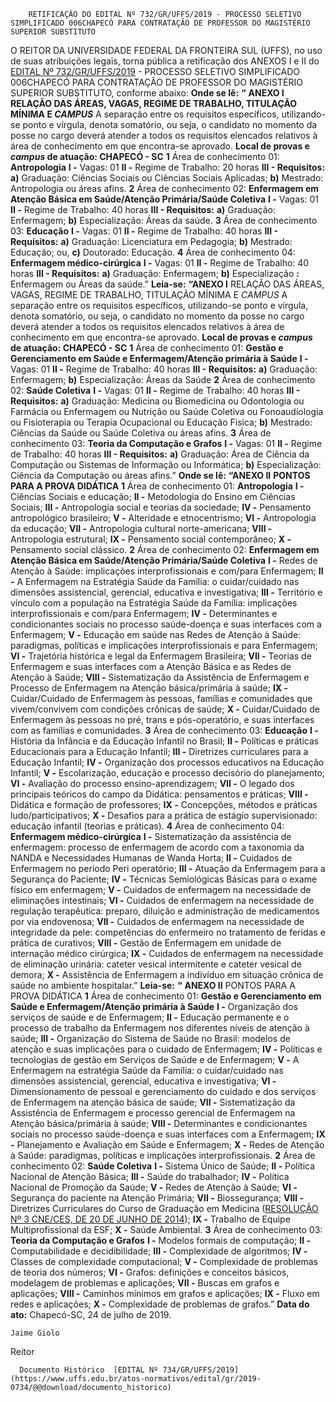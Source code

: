         RETIFICAÇÃO DO EDITAL Nº 732/GR/UFFS/2019 - PROCESSO SELETIVO SIMPLIFICADO 006CHAPECÓ PARA CONTRATAÇÃO DE PROFESSOR DO MAGISTÉRIO SUPERIOR SUBSTITUTO  

 O REITOR DA UNIVERSIDADE FEDERAL DA FRONTEIRA SUL (UFFS), no uso de suas atribuições legais, torna pública a retificação dos ANEXOS I e II do [EDITAL Nº 732/GR/UFFS/2019](https://www.uffs.edu.br/atos-normativos/edital/gr/2019-0732) - PROCESSO SELETIVO SIMPLIFICADO 006CHAPECÓ PARA CONTRATAÇÃO DE PROFESSOR DO MAGISTÉRIO SUPERIOR SUBSTITUTO, conforme abaixo:   **Onde se lê:** **“** **ANEXO I**  **RELAÇÃO DAS ÁREAS, VAGAS, REGIME DE TRABALHO, TITULAÇÃO MÍNIMA E *CAMPUS***   A separação entre os requisitos específicos, utilizando-se ponto e vírgula, denota somatório, ou seja, o candidato no momento da posse no cargo deverá atender a todos os requisitos elencados relativos à área de conhecimento em que encontra-se aprovado. **Local de provas e *campus*  de atuação: CHAPECÓ - SC**   **1**  Área de conhecimento 01: **Antropologia** **I -**  Vagas: 01 **II -**  Regime de Trabalho: 20 horas **III - Requisitos:** **a)**  Graduação: Ciências Sociais ou Ciências Sociais Aplicadas; **b)**  Mestrado: Antropologia ou áreas afins.   **2**  Área de conhecimento 02: **Enfermagem em Atenção Básica em Saúde/Atenção Primária/Saúde Coletiva** **I -**  Vagas: 01 **II -**  Regime de Trabalho: 40 horas **III - Requisitos:** **a)**  Graduação: Enfermagem; **b)**  Especialização: Áreas da saúde.   **3**  Área de conhecimento 03: **Educação** **I -**  Vagas: 01 **II -**  Regime de Trabalho: 40 horas **III - Requisitos:** **a)**  Graduação: Licenciatura em Pedagogia; **b)**  Mestrado: Educação; ou, **c)**  Doutorado: Educação.   **4**  Área de conhecimento 04: **Enfermagem médico-cirúrgica** **I -**  Vagas: 01 **II -**  Regime de Trabalho: 40 horas **III - Requisitos:** **a)**  Graduação: Enfermagem; **b)**  Especialização **:**  Enfermagem ou Áreas da saúde.”   **Leia-se:** **“ANEXO I**  RELAÇÃO DAS ÁREAS, VAGAS, REGIME DE TRABALHO, TITULAÇÃO MÍNIMA E *CAMPUS*   A separação entre os requisitos específicos, utilizando-se ponto e vírgula, denota somatório, ou seja, o candidato no momento da posse no cargo deverá atender a todos os requisitos elencados relativos à área de conhecimento em que encontra-se aprovado.   **Local de provas e *campus*  de atuação: CHAPECÓ - SC**   **1**  Área de conhecimento 01: **Gestão e Gerenciamento em Saúde e Enfermagem/Atenção primária à Saúde** **I -**  Vagas: 01 **II -**  Regime de Trabalho: 40 horas **III - Requisitos:** **a)**  Graduação: Enfermagem; **b)**  Especialização: Áreas da Saúde   **2**  Área de conhecimento 02: **Saúde Coletiva** **I -**  Vagas: 01 **II -**  Regime de Trabalho: 40 horas **III - Requisitos:** **a)**  Graduação: Medicina ou Biomedicina ou Odontologia ou Farmácia ou Enfermagem ou Nutrição ou Saúde Coletiva ou Fonoaudiologia ou Fisioterapia ou Terapia Ocupacional ou Educação Física; **b)**  Mestrado: Ciências da Saúde ou Saúde Coletiva ou áreas afins.   **3**  Área de conhecimento 03: **Teoria da Computação e Grafos** **I -**  Vagas: 01 **II -**  Regime de Trabalho: 40 horas **III - Requisitos:** **a)**  Graduação: Área de Ciência da Computação ou Sistemas de Informação ou Informática; **b)**  Especialização: Ciência da Computação ou áreas afins.”   **Onde se lê:** **“ANEXO II**  **PONTOS PARA A PROVA DIDÁTICA**   **1**  Área de conhecimento 01: **Antropologia** **I -**  Ciências Sociais e educação; **II -**  Metodologia do Ensino em Ciências Sociais; **III -**  Antropologia social e teorias da sociedade; **IV -**  Pensamento antropológico brasileiro; **V -**  Alteridade e etnocentrismo; **VI -**  Antropologia da educação; **VII -**  Antropologia cultural norte-americana; **VIII -**  Antropologia estrutural; **IX -**  Pensamento social contemporâneo; **X -**  Pensamento social clássico.   **2**  Área de conhecimento 02: **Enfermagem em Atenção Básica em Saúde/Atenção Primária/Saúde Coletiva** **I -**  Redes de Atenção à Saúde: implicações interprofissionais e com/para Enfermagem; **II -**  A Enfermagem na Estratégia Saúde da Família: o cuidar/cuidado nas dimensões assistencial, gerencial, educativa e investigativa; **III -**  Território e vínculo com a população na Estratégia Saúde da Família: implicações interprofissionais e com/para Enfermagem; **IV -**  Determinantes e condicionantes sociais no processo saúde-doença e suas interfaces com a Enfermagem; **V -**  Educação em saúde nas Redes de Atenção à Saúde: paradigmas, políticas e implicações interprofissionais e para Enfermagem; **VI -**  Trajetória histórica e legal da Enfermagem Brasileira; **VII -**  Teorias de Enfermagem e suas interfaces com a Atenção Básica e as Redes de Atenção à Saúde; **VIII -**  Sistematização da Assistência de Enfermagem e Processo de Enfermagem na Atenção básica/primária à saúde; **IX -**  Cuidar/Cuidado de Enfermagem às pessoas, famílias e comunidades que vivem/convivem com condições crônicas de saúde; **X -**  Cuidar/Cuidado de Enfermagem às pessoas no pré, trans e pós-operatório, e suas interfaces com as famílias e comunidades.   **3**  Área de conhecimento 03: **Educação** **I -**  História da Infância e da Educação Infantil no Brasil; **II -**  Políticas e práticas Educacionais para a Educação Infantil; **III -**  Diretrizes curriculares para a Educação Infantil; **IV -**  Organização dos processos educativos na Educação Infantil; **V -**  Escolarização, educação e processo decisório do planejamento; **VI -**  Avaliação do processo ensino-aprendizagem; **VII -**  O legado dos principais teóricos do campo da Didática: pensamentos e práticas; **VIII -**  Didática e formação de professores; **IX -**  Concepções, métodos e práticas ludo/participativos; **X -**  Desafios para a prática de estágio supervisionado: educação infantil (teorias e práticas).   **4**  Área de conhecimento 04: **Enfermagem médico-cirúrgica** **I -**  Sistematização da assistência de enfermagem: processo de enfermagem de acordo com a taxonomia da NANDA e Necessidades Humanas de Wanda Horta; **II -**  Cuidados de Enfermagem no período Peri operatório; **III -**  Atuação da Enfermagem para a Segurança do Paciente; **IV -**  Técnicas Semiológicas Básicas para o exame físico em enfermagem; **V -**  Cuidados de enfermagem na necessidade de eliminações intestinais; **VI -**  Cuidados de enfermagem na necessidade de regulação terapêutica: preparo, diluição e administração de medicamentos por via endovenosa; **VII -**  Cuidados de enfermagem na necessidade de integridade da pele: competências do enfermeiro no tratamento de feridas e prática de curativos; **VIII -**  Gestão de Enfermagem em unidade de internação médico cirúrgica; **IX -**  Cuidados de enfermagem na necessidade de eliminação urinária: cateter vesical intermitente e cateter vesical de demora; **X -**  Assistência de Enfermagem a indivíduo em situação crônica de saúde no ambiente hospitalar.”   **Leia-se:** **“** **ANEXO II**  PONTOS PARA A PROVA DIDÁTICA   **1**  Área de conhecimento 01: **Gestão e Gerenciamento em Saúde e Enfermagem/Atenção primária à Saúde** **I -**  Organização dos serviços de saúde e de Enfermagem; **II -**  Educação permanente e o processo de trabalho da Enfermagem nos diferentes níveis de atenção à saúde; **III -**  Organização do Sistema de Saúde no Brasil: modelos de atenção e suas implicações para o cuidado de Enfermagem; **IV -**  Políticas e tecnologias de gestão em Serviços de Saúde e de Enfermagem; **V -**  A Enfermagem na estratégia Saúde da Família: o cuidar/cuidado nas dimensões assistencial, gerencial, educativa e investigativa; **VI -**  Dimensionamento de pessoal e gerenciamento do cuidado e dos serviços de Enfermagem na atenção básica de saúde; **VII -**  Sistematização da Assistência de Enfermagem e processo gerencial de Enfermagem na Atenção básica/primária à saúde; **VIII -**  Determinantes e condicionantes sociais no processo saúde-doença e suas interfaces com a Enfermagem; **IX -**  Planejamento e Avaliação em Saúde e Enfermagem; **X -**  Redes de Atenção à Saúde: paradigmas, políticas e implicações interprofissionais.   **2**  Área de conhecimento 02: **Saúde Coletiva** **I -**  Sistema Único de Saúde; **II -**  Política Nacional de Atenção Básica; **III -**  Saúde do trabalhador; **IV -**  Política Nacional de Promoção da Saúde; **V -**  Redes de Atenção à Saúde; **VI -**  Segurança do paciente na Atenção Primária; **VII -**  Biossegurança; **VIII -**  Diretrizes Curriculares do Curso de Graduação em Medicina ([RESOLUÇÃO Nº 3 CNE/CES, DE 20 DE JUNHO DE 2014](http://portal.mec.gov.br/index.php?option=com_docman&view=download&alias=15874-rces003-14&category_slug=junho-2014-pdf&Itemid=30192)); **IX -**  Trabalho de Equipe Multiprofissional da ESF; **X -**  Saúde Ambiental.   **3**  Área de conhecimento 03: **Teoria da Computação e Grafos** **I -**  Modelos formais de computação; **II -**  Computabilidade e decidibilidade; **III -**  Complexidade de algoritmos; **IV -**  Classes de complexidade computacional; **V -**  Complexidade de problemas de teoria dos números; **VI -**  Grafos: definições e conceitos básicos, modelagem de problemas e aplicações; **VII -**  Buscas em grafos e aplicações; **VIII -**  Caminhos mínimos em grafos e aplicações; **IX -**  Fluxo em redes e aplicações; **X -**  Complexidade de problemas de grafos.”        **Data do ato:** Chapecó-SC, 24 de julho de 2019.   
 

    Jaime Giolo   
 Reitor 

      Documento Histórico  [EDITAL Nº 734/GR/UFFS/2019](https://www.uffs.edu.br/atos-normativos/edital/gr/2019-0734/@@download/documento_historico)     
      